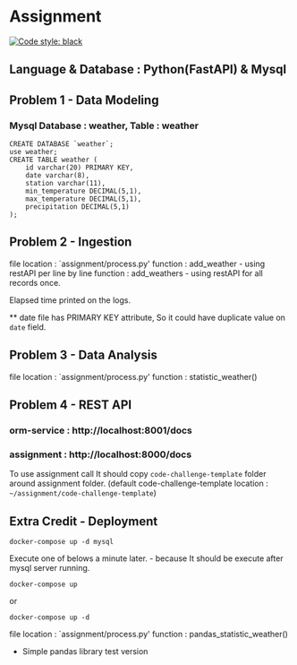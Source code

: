 # Assignment

[![Code style: black](https://img.shields.io/badge/code%20style-black-000000.svg)](https://github.com/psf/black)

## Language & Database : Python(FastAPI) & Mysql

## Problem 1 - Data Modeling

### Mysql Database : weather, Table : weather 

```
CREATE DATABASE `weather`;
use weather;
CREATE TABLE weather (
    id varchar(20) PRIMARY KEY,
    date varchar(8),
    station varchar(11),
    min_temperature DECIMAL(5,1),
    max_temperature DECIMAL(5,1),
    precipitation DECIMAL(5,1)
);
```

## Problem 2 - Ingestion

file location : `assignment/process.py'
function : add_weather - using restAPI per line by line
function : add_weathers - using restAPI for all records once.

Elapsed time printed on the logs.

** date file has PRIMARY KEY attribute, So it could have duplicate value on `date` field.


## Problem 3 - Data Analysis

file location : `assignment/process.py'
function : statistic_weather()


## Problem 4 - REST API

### orm-service : http://localhost:8001/docs

### assignment : http://localhost:8000/docs
To use assignment call It should copy `code-challenge-template` folder around assignment folder.
(default code-challenge-template location : `~/assignment/code-challenge-template`)


## Extra Credit - Deployment

```
docker-compose up -d mysql
```

Execute one of belows a minute later. - because It should be execute after mysql server running.

```
docker-compose up 
```
or 
```
docker-compose up -d
```


file location : `assignment/process.py'
function : pandas_statistic_weather()

* Simple pandas library test version 


